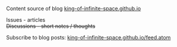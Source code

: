 Content source of blog [king-of-infinite-space.github.io](https://king-of-infinite-space.github.io)

Issues - articles\
~~Discussions - short notes / thoughts~~

Subscribe to blog posts: [king-of-infinite-space.github.io/feed.atom](https://king-of-infinite-space.github.io/feed.atom)
